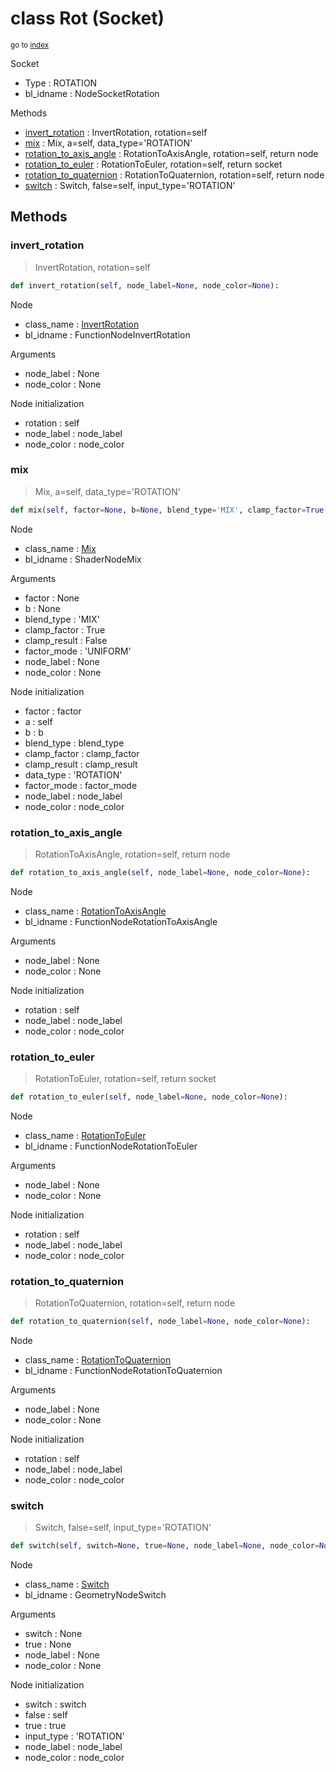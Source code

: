 # class Rot (Socket)

<sub>go to [index](/docs/index.md)</sub>

Socket
 - Type : ROTATION
 - bl_idname : NodeSocketRotation

Methods
 - [invert_rotation](#invert_rotation) : InvertRotation, rotation=self
 - [mix](#mix) : Mix, a=self, data_type='ROTATION'
 - [rotation_to_axis_angle](#rotation_to_axis_angle) : RotationToAxisAngle, rotation=self, return node
 - [rotation_to_euler](#rotation_to_euler) : RotationToEuler, rotation=self, return socket
 - [rotation_to_quaternion](#rotation_to_quaternion) : RotationToQuaternion, rotation=self, return node
 - [switch](#switch) : Switch, false=self, input_type='ROTATION'

## Methods

### invert_rotation

> InvertRotation, rotation=self

``` python
def invert_rotation(self, node_label=None, node_color=None):
```
Node
 - class_name : [InvertRotation](/docs/classes/InvertRotation.md)
 - bl_idname : FunctionNodeInvertRotation

Arguments
 - node_label : None
 - node_color : None

Node initialization
 - rotation : self
 - node_label : node_label
 - node_color : node_color

### mix

> Mix, a=self, data_type='ROTATION'

``` python
def mix(self, factor=None, b=None, blend_type='MIX', clamp_factor=True, clamp_result=False, factor_mode='UNIFORM', node_label=None, node_color=None):
```
Node
 - class_name : [Mix](/docs/classes/Mix.md)
 - bl_idname : ShaderNodeMix

Arguments
 - factor : None
 - b : None
 - blend_type : 'MIX'
 - clamp_factor : True
 - clamp_result : False
 - factor_mode : 'UNIFORM'
 - node_label : None
 - node_color : None

Node initialization
 - factor : factor
 - a : self
 - b : b
 - blend_type : blend_type
 - clamp_factor : clamp_factor
 - clamp_result : clamp_result
 - data_type : 'ROTATION'
 - factor_mode : factor_mode
 - node_label : node_label
 - node_color : node_color

### rotation_to_axis_angle

> RotationToAxisAngle, rotation=self, return node

``` python
def rotation_to_axis_angle(self, node_label=None, node_color=None):
```
Node
 - class_name : [RotationToAxisAngle](/docs/classes/RotationToAxisAngle.md)
 - bl_idname : FunctionNodeRotationToAxisAngle

Arguments
 - node_label : None
 - node_color : None

Node initialization
 - rotation : self
 - node_label : node_label
 - node_color : node_color

### rotation_to_euler

> RotationToEuler, rotation=self, return socket

``` python
def rotation_to_euler(self, node_label=None, node_color=None):
```
Node
 - class_name : [RotationToEuler](/docs/classes/RotationToEuler.md)
 - bl_idname : FunctionNodeRotationToEuler

Arguments
 - node_label : None
 - node_color : None

Node initialization
 - rotation : self
 - node_label : node_label
 - node_color : node_color

### rotation_to_quaternion

> RotationToQuaternion, rotation=self, return node

``` python
def rotation_to_quaternion(self, node_label=None, node_color=None):
```
Node
 - class_name : [RotationToQuaternion](/docs/classes/RotationToQuaternion.md)
 - bl_idname : FunctionNodeRotationToQuaternion

Arguments
 - node_label : None
 - node_color : None

Node initialization
 - rotation : self
 - node_label : node_label
 - node_color : node_color

### switch

> Switch, false=self, input_type='ROTATION'

``` python
def switch(self, switch=None, true=None, node_label=None, node_color=None):
```
Node
 - class_name : [Switch](/docs/classes/Switch.md)
 - bl_idname : GeometryNodeSwitch

Arguments
 - switch : None
 - true : None
 - node_label : None
 - node_color : None

Node initialization
 - switch : switch
 - false : self
 - true : true
 - input_type : 'ROTATION'
 - node_label : node_label
 - node_color : node_color
